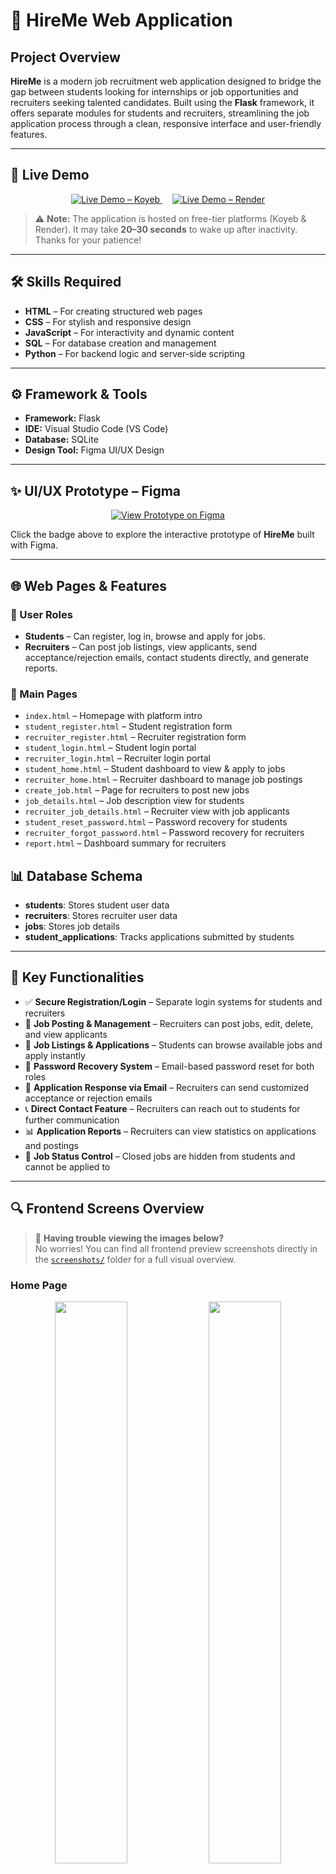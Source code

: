 # 💼 HireMe Web Application

## Project Overview

**HireMe** is a modern job recruitment web application designed to bridge the gap between students looking for internships or job opportunities and recruiters seeking talented candidates. Built using the **Flask** framework, it offers separate modules for students and recruiters, streamlining the job application process through a clean, responsive interface and user-friendly features.

---

## 🚀 Live Demo

<div align="center">
  <a href="https://karthi-hireme-webapplication.koyeb.app/">
    <img src="https://img.shields.io/badge/Koyeb-Live%20Demo-brightgreen?style=for-the-badge&logo=firefox-browser" alt="Live Demo – Koyeb" />
  </a>
  &nbsp;&nbsp;&nbsp;
  <a href="https://hireme-web-application-u2w5.onrender.com/">
    <img src="https://img.shields.io/badge/Render-Live%20Demo-blueviolet?style=for-the-badge&logo=vercel" alt="Live Demo – Render" />
  </a>
</div>

> ⚠️ **Note:** The application is hosted on free-tier platforms (Koyeb & Render). It may take **20–30 seconds** to wake up after inactivity. Thanks for your patience!

---

## 🛠️ Skills Required

- **HTML** – For creating structured web pages  
- **CSS** – For stylish and responsive design  
- **JavaScript** – For interactivity and dynamic content  
- **SQL** – For database creation and management  
- **Python** – For backend logic and server-side scripting  

---

## ⚙️ Framework & Tools

- **Framework:** Flask  
- **IDE:** Visual Studio Code (VS Code)  
- **Database:** SQLite  
- **Design Tool:** Figma UI/UX Design
  
---

## ✨ UI/UX Prototype – Figma

<div align="center">
  <a href="https://www.figma.com/proto/N5ub6RfA2mzO9GM0mIq4r3/Untitled?page-id=0%3A1&node-id=1-3&viewport=486%2C333%2C0.08&t=lvDluLLlWyEHI1yt-1&scaling=scale-down-width&content-scaling=fixed&starting-point-node-id=1%3A3">
    <img src="https://img.shields.io/badge/Figma-View%20Prototype-blue?logo=figma&style=for-the-badge" alt="View Prototype on Figma" />
  </a>
</div>

Click the badge above to explore the interactive prototype of **HireMe** built with Figma.

---

## 🌐 Web Pages & Features

### 👤 User Roles

- **Students** – Can register, log in, browse and apply for jobs.  
- **Recruiters** – Can post job listings, view applicants, send acceptance/rejection emails, contact students directly, and generate reports.

### 🧱 Main Pages

- `index.html` – Homepage with platform intro  
- `student_register.html` – Student registration form  
- `recruiter_register.html` – Recruiter registration form  
- `student_login.html` – Student login portal  
- `recruiter_login.html` – Recruiter login portal  
- `student_home.html` – Student dashboard to view & apply to jobs  
- `recruiter_home.html` – Recruiter dashboard to manage job postings  
- `create_job.html` – Page for recruiters to post new jobs  
- `job_details.html` – Job description view for students  
- `recruiter_job_details.html` – Recruiter view with job applicants  
- `student_reset_password.html` – Password recovery for students  
- `recruiter_forgot_password.html` – Password recovery for recruiters  
- `report.html` – Dashboard summary for recruiters

## 📊 Database Schema

- **students**: Stores student user data  
- **recruiters**: Stores recruiter user data  
- **jobs**: Stores job details  
- **student_applications**: Tracks applications submitted by students

---

## 🧩 Key Functionalities

- ✅ **Secure Registration/Login** – Separate login systems for students and recruiters  
- 📄 **Job Posting & Management** – Recruiters can post jobs, edit, delete, and view applicants  
- 📌 **Job Listings & Applications** – Students can browse available jobs and apply instantly  
- 🔐 **Password Recovery System** – Email-based password reset for both roles  
- 📧 **Application Response via Email** – Recruiters can send customized acceptance or rejection emails  
- 📞 **Direct Contact Feature** – Recruiters can reach out to students for further communication  
- 📊 **Application Reports** – Recruiters can view statistics on applications and postings  
- 🚫 **Job Status Control** – Closed jobs are hidden from students and cannot be applied to  

---

## 🔍 Frontend Screens Overview

> 🧩 **Having trouble viewing the images below?**  
> No worries! You can find all frontend preview screenshots directly in the [`screenshots/`](https://github.com/Karthikg1908/HireMe-Web-Application/tree/main/screenshots) folder for a full visual overview.


### **Home Page**

<div align="center">
  <img src="https://github.com/user-attachments/assets/35728a90-962a-4055-9e92-6197fcc4d63e" width="48%" />
  <img src="https://github.com/user-attachments/assets/bc566aca-cc51-4215-ab8d-f60900e18feb" width="48%" />
</div><br>

<div align="center">
  <img src="https://github.com/user-attachments/assets/d1c9f674-979c-4481-ba27-c5a9f7520724" width="48%" />
  <img src="https://github.com/user-attachments/assets/f43cec5b-6366-4eb2-b089-16bba797a8b1" width="48%" />
</div><br>

<div align="center">
  <img src="https://github.com/user-attachments/assets/ee12fc14-9cf8-4761-bb34-a030ca10d223" width="48%" />
</div><br>

---

### **Need Help Chatbot**

<div align="center">
  <img src="https://github.com/user-attachments/assets/eb497090-0a0e-4526-a4f0-242d8cb3fa76" width="70%" />
</div><br>

<div align="center">
  <strong>Student Chatbot & Recruiter Chatbot</strong><br/><br/>
  <img src="https://github.com/user-attachments/assets/4472e726-0467-4277-a771-75298ade903a" width="48%" />
  <img src="https://github.com/user-attachments/assets/37fe4f1e-8f97-49f0-add9-f9a6598558b0" width="48%" />
</div>

---

### **Student Registration Page**

<div align="center">
  <img src="https://github.com/user-attachments/assets/a80996c6-fa92-466a-ab95-7ee7945e04e2" width="70%" />
</div>

---

### **Student Login and Password Reset Page**

<div align="center">
  <img src="https://github.com/user-attachments/assets/b89d5b7e-d666-4476-8b1f-867638ded036" width="48%" />
  <img src="https://github.com/user-attachments/assets/e61db842-7c87-4ddf-a332-10f049d73322" width="48%" />
</div>

---

### **Student Dashboard**

<div align="center">
  <img src="https://github.com/user-attachments/assets/77399fbc-8ea6-4379-8518-d4fff6fad865" width="70%" />
</div>

---

### **Job Applied Success Notification and Withdraw**

<div align="center">
  <img src="https://github.com/user-attachments/assets/c2671626-262a-4120-9440-10783f84e93e" width="48%" />
  <img src="https://github.com/user-attachments/assets/ce45a514-3ce9-4733-b37c-9c3524d00463" width="48%" />
</div>

---

### **Applied Jobs**

<div align="center">
  <img src="https://github.com/user-attachments/assets/c7c40f7d-2c68-4d3c-af77-c4c6e5368090" width="70%" />
</div>

---

### **Student Update Profile Page**

<div align="center">
  <img src="https://github.com/user-attachments/assets/44b59a77-5d28-42e7-b1b2-87f4bf6f8444" width="70%" />
</div>

---

### **Recruiter Registration Page**

<div align="center">
  <img src="https://github.com/user-attachments/assets/77fce7dd-3719-4156-905c-f9bbf2d737a6" width="70%" />
</div>

---

### **Recruiter Login and Password Reset Page**

<div align="center">
  <img src="https://github.com/user-attachments/assets/594da092-3474-4533-8aa7-6cc5bf42bff3" width="48%" />
  <img src="https://github.com/user-attachments/assets/8fcc284f-fad0-4269-bd2c-ca21811bf5bb" width="48%" />
</div>

---

### **Recruiter Home Page**

<div align="center">
  <img src="https://github.com/user-attachments/assets/3e2da867-3311-4754-943b-7edef926f4cf" width="70%" />
</div>

---

### **Create Job Page**

<div align="center">
  <img src="https://github.com/user-attachments/assets/72a1f38f-ba9c-4100-986b-56df3b38be0b" width="70%" />
</div>

---

### **View Job Description**

<div align="center">
  <img src="https://github.com/user-attachments/assets/e171adf6-8f7e-4466-9426-c23da9db4b5d" width="70%" />
</div>

---

### **Update Existing Job Details**

<div align="center">
  <img src="https://github.com/user-attachments/assets/181a2211-74e5-49c1-99a9-67e3e09d54af" width="70%" />
</div>

---

### **Job Visibility (Make Visible to Students or Not, Open and Close the Job)**

<div align="center">
  <img src="https://github.com/user-attachments/assets/a641e169-70f3-47f4-88e6-5560fc532ec6" width="70%" />
</div>

---

### **Delete Existing Job**

<div align="center">
  <img src="https://github.com/user-attachments/assets/3a0df82b-e518-4ba2-ab68-e5a342f018f8" width="70%" />
</div>

---

### **Recruiter Applies Job Report**

<div align="center">
  <img src="https://github.com/user-attachments/assets/8ba75491-c95a-4855-b1a7-1803a0f40688" width="70%" />
</div>

---

### **Email Sent to Students from Recruiter About Job Status**

<div align="center">
  <img src="https://github.com/user-attachments/assets/0f173a60-1668-4bd8-bde3-d2b31c921d31" width="70%" />
</div>

---

### **Shortlisted Email and Rejected Email**

<div align="center">
  <img src="https://github.com/user-attachments/assets/3c74e627-f94b-4bc8-bffe-691897b3441a" width="48%" />
  <img src="https://github.com/user-attachments/assets/1ca08504-a52a-4835-9463-1d6be05051ea" width="48%" />
</div>

---

### **Job Details – Database Table**

<div align="center">
  <img src="https://github.com/user-attachments/assets/4064af06-0fe7-4ad8-8d4f-5a14b9801a49" width="70%" />
</div>

---

### **Recruiter Details – Database Table**

<div align="center">
  <img src="https://github.com/user-attachments/assets/f35fd1fc-fc67-4946-addf-fbbc7825f85a" width="70%" />
</div>

---

### **Applied Jobs and Status – Database Table**

<div align="center">
  <img src="https://github.com/user-attachments/assets/60843dc0-5099-40c2-a89b-bca136fb55ad" width="70%" />
</div>

---

### **Registered Students – Database Table**

<div align="center">
  <img src="https://github.com/user-attachments/assets/7c6acc83-3ad8-4724-9446-3d8164189df8" width="70%" />
</div>

---
